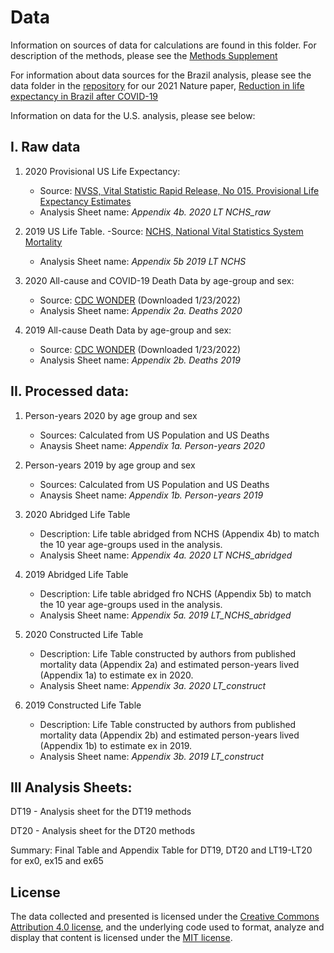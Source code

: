# Data  

Information on sources of data for calculations are found in this folder. For description of the methods, please see the [Methods Supplement](https://read.dukeupress.edu/demography/article/doi/10.1215/00703370-10575276/343372/Research-Note-COVID-19-Is-Not-an-Independent-Cause#supplementary-data)

For information about data sources for the Brazil analysis, please see the data folder in the [repository](https://github.com/mcastrolab/Brazil-Covid19-e0-change/tree/main/data) for our 2021 Nature paper, [Reduction in life expectancy in Brazil after COVID-19](https://www.nature.com/articles/s41591-021-01437-z) 

Information on data for the U.S. analysis, please see below:

## I. Raw data

  01. 2020 Provisional US Life Expectancy: 
      - Source: [NVSS, Vital Statistic Rapid Release, No 015. Provisional Life Expectancy Estimates](https://stacks.cdc.gov/view/cdc/107201) 
      - Analysis Sheet name: *Appendix 4b. 2020 LT NCHS_raw*
  
  02. 2019 US Life Table. 
      -Source: [NCHS, National Vital Statistics System Mortality](https://www.cdc.gov/nchs/data/nvsr/nvsr70/nvsr70-19.pdf)
      - Analysis Sheet name: *Appendix 5b 2019 LT NCHS*
  
  03. 2020 All-cause and COVID-19 Death Data by age-group and sex: 
      - Source: [CDC WONDER](https://wonder.cdc.gov/ucd-icd10-expanded.html) (Downloaded 1/23/2022) 
      - Analysis Sheet name: *Appendix 2a. Deaths 2020*
      
  04. 2019 All-cause Death Data by age-group and sex: 
      - Source: [CDC WONDER](https://wonder.cdc.gov/ucd-icd10-expanded.html) (Downloaded 1/23/2022)
      - Analysis Sheet name: *Appendix 2b. Deaths 2019*
    
  
## II. Processed data:

 01. Person-years 2020 by age group and sex
      - Sources: Calculated from US Population and US Deaths
      - Anaysis Sheet name: *Appendix 1a. Person-years 2020*
      
 02. Person-years 2019 by age group and sex
      - Sources: Calculated from US Population and US Deaths
      - Anaysis Sheet name: *Appendix 1b. Person-years 2019*
      
  03. 2020 Abridged Life Table
      - Description: Life table abridged from NCHS (Appendix 4b) to match the 10 year age-groups used in the analysis.  
      - Analysis Sheet name: *Appendix 4a. 2020 LT NCHS_abridged*  
  
  04. 2019 Abridged Life Table
      - Description: Life table abridged fro NCHS (Appendix 5b) to match the 10 year age-groups used in the analysis.  
      - Analysis Sheet name: *Appendix 5a. 2019 LT_NCHS_abridged*  
    
  05. 2020 Constructed Life Table
      - Description: Life Table constructed by authors from published mortality data (Appendix 2a) and estimated person-years lived (Appendix 1a) to estimate ex in 2020.  
      - Analysis Sheet name: *Appendix 3a. 2020 LT_construct*  
    
  06. 2019 Constructed Life Table
      - Description: Life Table constructed by authors from published mortality data (Appendix 2b) and estimated person-years lived (Appendix 1b) to estimate ex in 2019.  
      - Analysis Sheet name: *Appendix 3b. 2019 LT_construct*  
    
## III Analysis Sheets:
  DT19 - Analysis sheet for the DT19 methods
  
  DT20 - Analysis sheet for the DT20 methods
  
  Summary: Final Table and Appendix Table for DT19, DT20 and LT19-LT20 for ex0, ex15 and ex65
  
      
      
      


## License
The data collected and presented is licensed under the [Creative Commons Attribution 4.0 license](https://creativecommons.org/licenses/by/4.0/), and the underlying code used to format, analyze and display that content is licensed under the [MIT license](http://opensource.org/licenses/mit-license.php). 


